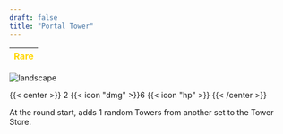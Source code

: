 ```yaml
---
draft: false
title: "Portal Tower"
---
```

| <span style="color:Gold"> Rare </span> |
|--------|

![landscape](/images/towers/towerS_42.png)

{{< center >}}
2 {{< icon "dmg" >}}6 {{< icon "hp" >}}
{{< /center >}}

At the round start, adds 1 random Towers from another set to the Tower Store.